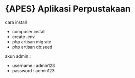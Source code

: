 # {APES} Aplikasi Perpustakaan

cara install

- composer install
- create .env
- php artisan migrate
- php artisan db:seed

akun admin :
- username : admin123
- password : admin123
